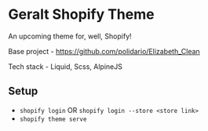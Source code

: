 # Geralt Shopify Theme

An upcoming theme for, well, Shopify!

Base project - https://github.com/polidario/Elizabeth_Clean

Tech stack - Liquid, Scss, AlpineJS


## Setup

* `shopify login` OR `shopify login --store <store link>`
* `shopify theme serve`
